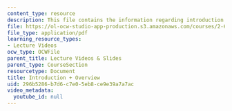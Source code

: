 ```yaml
---
content_type: resource
description: This file contains the information regarding introduction and overview.
file: https://ol-ocw-studio-app-production.s3.amazonaws.com/courses/2-627-fundamentals-of-photovoltaics-fall-2013/296b5286b7d6c7e05eb8ce9e39a7a7ac_MIT2_627F13_lec01.pdf
file_type: application/pdf
learning_resource_types:
- Lecture Videos
ocw_type: OCWFile
parent_title: Lecture Videos & Slides
parent_type: CourseSection
resourcetype: Document
title: Introduction + Overview
uid: 296b5286-b7d6-c7e0-5eb8-ce9e39a7a7ac
video_metadata:
  youtube_id: null
---
```

